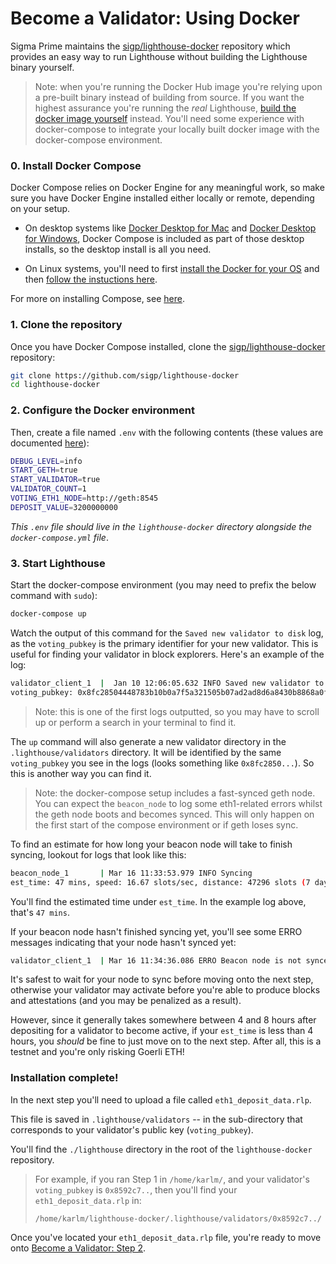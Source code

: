 # Become a Validator: Using Docker

Sigma Prime maintains the
[sigp/lighthouse-docker](https://github.com/sigp/lighthouse-docker) repository
which provides an easy way to run Lighthouse without building the Lighthouse
binary yourself.

> Note: when you're running the Docker Hub image you're relying upon a
> pre-built binary instead of building from source. If you want the highest
> assurance you're running the _real_ Lighthouse,
> [build the docker image yourself](./docker.md) instead. You'll need some
> experience with docker-compose to integrate your locally built docker image
> with the docker-compose environment.

### 0. Install Docker Compose

 Docker Compose relies on Docker Engine for any meaningful work, so make sure you have Docker Engine installed either locally or remote, depending on your setup.

- On desktop systems like [Docker Desktop for Mac](https://docs.docker.com/docker-for-mac/install/) and [Docker Desktop for Windows](https://docs.docker.com/docker-for-windows/install/), Docker Compose is included as part of those desktop installs, so the desktop install is all you need.

- On Linux systems, you'll need to first [install the Docker for your OS](https://docs.docker.com/install/#server) and then [follow the instuctions here](https://docs.docker.com/compose/install/#install-compose-on-linux-systems).

For more on installing Compose, see [here](https://docs.docker.com/compose/install/).


### 1. Clone the repository

Once you have Docker Compose installed, clone the
[sigp/lighthouse-docker](https://github.com/sigp/lighthouse-docker) repository:

```bash
git clone https://github.com/sigp/lighthouse-docker
cd lighthouse-docker
```

### 2. Configure the Docker environment

Then, create a file named `.env` with the following contents (these values are
documented
[here](https://github.com/sigp/lighthouse-docker/blob/master/default.env)):

```bash
DEBUG_LEVEL=info
START_GETH=true
START_VALIDATOR=true
VALIDATOR_COUNT=1
VOTING_ETH1_NODE=http://geth:8545
DEPOSIT_VALUE=3200000000
```

_This `.env` file should live in the `lighthouse-docker` directory alongside the
`docker-compose.yml` file_.

### 3. Start Lighthouse

Start the docker-compose environment (you may need to prefix the below command with `sudo`):

```bash
docker-compose up
```

Watch the output of this command for the `Saved new validator to disk` log, as
the `voting_pubkey` is the primary identifier for your new validator. This is
useful for finding your validator in block explorers. Here's an example of the
log:

```bash
validator_client_1  |  Jan 10 12:06:05.632 INFO Saved new validator to disk
voting_pubkey: 0x8fc28504448783b10b0a7f5a321505b07ad2ad8d6a8430b8868a0fcdedee43766bee725855506626085776e020dfa472
```

> Note: this is one of the first logs outputted, so you may have to scroll up or perform a search in your terminal to find it.

The `up` command will also generate a new validator directory in the `.lighthouse/validators` directory. It will be identified by the same `voting_pubkey` you see in the logs (looks something like `0x8fc2850...`). So this is another way you can find it.

> Note: the docker-compose setup includes a fast-synced geth node. You can
> expect the `beacon_node` to log some eth1-related errors whilst the geth node
> boots and becomes synced. This will only happen on the first start of the
> compose environment or if geth loses sync.

To find an estimate for how long your beacon node will take to finish syncing, lookout for logs that look like this:

```bash
beacon_node_1       | Mar 16 11:33:53.979 INFO Syncing
est_time: 47 mins, speed: 16.67 slots/sec, distance: 47296 slots (7 days 14 hrs), peers: 3, service: slot_notifier
```

You'll find the estimated time under `est_time`. In the example log above, that's `47 mins`.

If your beacon node hasn't finished syncing yet, you'll see some ERRO messages indicating that your node hasn't synced yet:

```bash
validator_client_1  | Mar 16 11:34:36.086 ERRO Beacon node is not synced               current_epoch: 6999, node_head_epoch: 5531, service: duties
```

It's safest to wait for your node to sync before moving onto the next step, otherwise your validator may activate before you're able to produce blocks and attestations (and you may be penalized as a result).

However, since it generally takes somewhere between 4 and 8 hours after depositing for a validator to become active, if your `est_time` is less than 4 hours, you _should_ be fine to just move on to the next step. After all, this is a testnet and you're only risking Goerli ETH!

### Installation complete!

In the next step you'll need to upload a file called `eth1_deposit_data.rlp`. 

This file is saved in `.lighthouse/validators` -- in the sub-directory that corresponds to your validator's public key (`voting_pubkey`).

You'll find the `./lighthouse` directory in the root of the `lighthouse-docker`
repository.

> For example, if you ran Step 1 in `/home/karlm/`, and your validator's `voting_pubkey` is `0x8592c7..`, then you'll find your `eth1_deposit_data.rlp` in:
>
>`/home/karlm/lighthouse-docker/.lighthouse/validators/0x8592c7../`

Once you've located your `eth1_deposit_data.rlp` file, you're ready to move onto [Become a Validator: Step 2](become-a-validator.html#2-submit-your-deposit-to-goerli).
